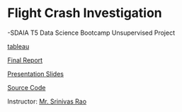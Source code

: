 # Flight Crash Investigation

-SDAIA T5 Data Science Bootcamp Unsupervised Project

[tableau](https://github.com/alaanouud/Unsupervised-Project/blob/main/AirPlane-AlanoudAlmutairi.twbx) 


[Final Report](https://github.com/alaanouud/Unsupervised-Project/blob/main/UnsupervisedLearning_Report.pdf) 

[Presentation Slides](https://github.com/alaanouud/Unsupervised-Project/blob/main/Airplane_Crashes_Project.T5-4.pdf)

[Source Code](https://github.com/alaanouud/Unsupervised-Project/blob/main/Airplane_Crashes_Project-T5-4.ipynb) 


Instructor: [Mr. Srinivas Rao](https://www.linkedin.com/in/srinivas-rao-52068382/) 





